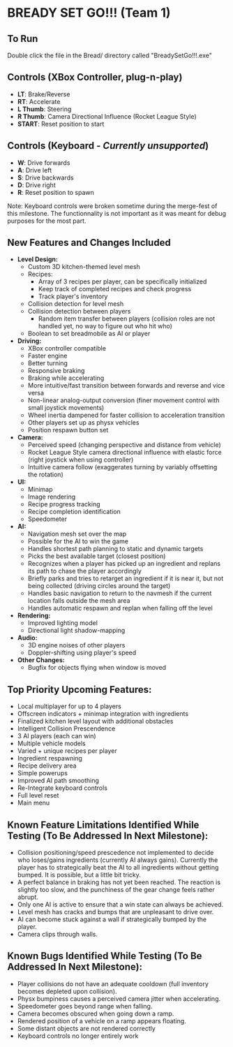 # BREADY SET GO!!! (Team 1)

## To Run
Double click the file in the Bread/ directory called "BreadySetGo!!!.exe" 

## Controls (XBox Controller, plug-n-play)
- **LT**: Brake/Reverse
- **RT**: Accelerate
- **L Thumb**: Steering
- **R Thumb**: Camera Directional Influence (Rocket League Style)
- **START**: Reset position to start

## Controls (Keyboard - *Currently unsupported*)
- **W**: Drive forwards
- **A**: Drive left
- **S**: Drive backwards
- **D**: Drive right
- **R**: Reset position to spawn

Note: Keyboard controls were broken sometime during the merge-fest of this milestone. The functionnality is not important as it was meant for debug purposes for the most part.

## New Features and Changes Included
- **Level Design:**
  - Custom 3D kitchen-themed level mesh
  - Recipes:
    - Array of 3 recipes per player, can be specifically initialized
    - Keep track of completed recipes and check progress
    - Track player's inventory
  - Collision detection for level mesh
  - Collision detection between players
    - Random item transfer between players (collision roles are not handled yet, no way to figure out who hit who)
  - Boolean to set breadmobile as AI or player
- **Driving:**
  - XBox controller compatible
  - Faster engine
  - Better turning
  - Responsive braking
  - Braking while accelerating
  - More intuitive/fast transition between forwards and reverse and vice versa
  - Non-linear analog-output conversion (finer movement control with small joystick movements)
  - Wheel inertia dampened for faster collision to acceleration transition
  - Other players set up as physx vehicles
  - Position respawn button set
- **Camera:**
  - Perceived speed (changing perspective and distance from vehicle)
  - Rocket League Style camera directional influence with elastic force (right joystick when using controller)
  - Intuitive camera follow (exaggerates turning by variably offsetting the rotation)
- **UI:**
  - Minimap
  - Image rendering
  - Recipe progress tracking
  - Recipe completion identification
  - Speedometer
- **AI:**
  - Navigation mesh set over the map
  - Possible for the AI to win the game
  - Handles shortest path planning to static and dynamic targets
  - Picks the best available target (closest position)
  - Recognizes when a player has picked up an ingredient and replans its path to chase the player accordingly
  - Briefly parks and tries to retarget an ingredient if it is near it, but not being collected (driving circles around the target)
  - Handles basic navigation to return to the navmesh if the current location falls outside the mesh area
  - Handles automatic respawn and replan when falling off the level
- **Rendering:**
  - Improved lighting model
  - Directional light shadow-mapping
- **Audio:**
  - 3D engine noises of other players
  - Doppler-shifting using player's speed
- **Other Changes:**
  - Bugfix for objects flying when window is moved

## Top Priority Upcoming Features:
- Local multiplayer for up to 4 players
- Offscreen indicators + minimap integration with ingredients
- Finalized kitchen level layout with additional obstacles
- Intelligent Collision Prescendence
- 3 AI players (each can win)
- Multiple vehicle models
- Varied + unique recipes per player
- Ingredient respawning
- Recipe delivery area
- Simple powerups
- Improved AI path smoothing
- Re-Integrate keyboard controls
- Full level reset
- Main menu

## Known Feature Limitations Identified While Testing (To Be Addressed In Next Milestone):
- Collision positioning/speed prescedence not implemented to decide who loses/gains ingredients (currently AI always gains). Currently the player has to strategically beat the AI to all ingredients without getting bumped. It is possible, but a little bit tricky.
- A perfect balance in braking has not yet been reached. The reaction is slightly too slow, and the punchiness of the gear change feels rather abrupt.
- Only one AI is active to ensure that a win state can always be achieved.
- Level mesh has cracks and bumps that are unpleasant to drive over.
- AI can become stuck against a wall if strategically bumped by the player.
- Camera clips through walls.

## Known Bugs Identified While Testing (To Be Addressed In Next Milestone):
- Player collisions do not have an adequate cooldown (full inventory becomes depleted upon collision).
- Physx bumpiness causes a perceived camera jitter when accelerating.
- Speedometer goes beyond range when falling.
- Camera becomes obscured when going down a ramp.
- Rendered position of a vehicle on a ramp appears floating.
- Some distant objects are not rendered correctly
- Keyboard controls no longer entirely work
